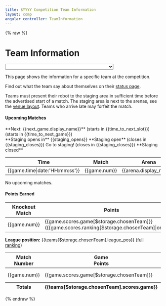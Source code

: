 ```yaml
---
title: $YYYY Competition Team Information
layout: comp
angular_controller: TeamInformation
---
```

{% raw %}

# Team Information

<div id="team-chooser">
    <!--- NB: local width style as otherwise Select2 doesn't get it right -->
    <select data-ng-model="$storage.chosenTeam"
            data-placeholder="Choose a team"
            data-ui-select2
            style="width:350px;"
            >
        <option value=""></option>
        <option data-ng-repeat="(tla, info) in teams"
                value="{{tla}}">
            {{info|teamName}}
        </option>
    </select>
</div>

This page shows the information for a specific team at the competition.

Find out what the team say about themselves on their [status page](/teams/{{$storage.chosenTeam}}).

Teams must present their robot to the staging area in sufficient time
before the advertised start of a match.
The staging area is next to the arenas, see the [venue layout](/resources/2016/competition-layout.pdf).
Teams who arrive late may forfeit the match.

<!-- container -->
<div id="per-team-details" data-ng-if="$storage.chosenTeam" markdown="1">

<div id="upcoming-matches" class="matches" markdown="1">

#### Upcoming Matches

<p data-ng-if="next_game" markdown="1">
    **Next: {{next_game.display_name}}**
    <!-- Time to the start of the slot -->
    <span data-ng-if="time_to_next_slot && long_before_staging">
        (starts in {{time_to_next_slot}})
    </span>
    <!-- Time to the start of the actual game -->
    <span data-ng-if="time_to_next_game && !staging_closes">
        (starts in {{time_to_next_game}})
    </span>
    <br />
    <!-- During and before the staging period one of these is shown -->
    <span data-ng-if="staging_opens && !long_before_staging && !staging_signal">
        **Staging opens in** {{staging_opens}}
    </span>
    <span data-ng-if="staging_closes && !staging_opens && !staging_signal">
        **Staging open** (closes in {{staging_closes}})
    </span>
    <span data-ng-if="staging_signal && staging_closes">
        <span class="staging-signal">Go to staging!</span>
        (closes in {{staging_closes}})
    </span>
    <span data-ng-if="!staging_closes && !staging_opens && !staging_signal">
        **Staging closed**
    </span>
</p>

<!--- warning: upcoming_games defined later -->
<table class="upcoming" data-ng-show="upcoming_games.length">
    <thead>
        <tr>
            <th>Time  </th>
            <th>Match </th>
            <th>Arena </th>
            <th>Corner</th>
            <th>Against</th>
        </tr>
    </thead>
    <tbody>
        <!--- note: upcoming_games (defined here) also used above -->
        <tr data-ng-repeat="game in upcoming_games = (games|gamesAfterNow:time_offset)">
            <td title="Begins at {{game.time|date:'HH:mm:ss on EEEE, d MMMM'}}.">
                {{game.time|date:'HH:mm:ss'}}
            </td>
            <td>{{game.num}}</td>
            <td data-ng-init="arena = arenas[game.arena]"
                style="color: {{arena.colour}};">
                {{arena.display_name}}
            </td>
            <td class="corner"
                data-ng-init="corner = (game.teams|indexToCorner:$storage.chosenTeam)"
                style="background-color: {{corners[corner].colour|hexLighter:0.5}};">
                {{corner}}
            </td>
            <td>
                <span data-ng-repeat="team in game.teams|otherTeams:$storage.chosenTeam"
                      title="{{team|teamInfo:teams|teamName}}">
                    {{team}}<span data-ng-if="!$last">,</span>
                </span>
            </td>
        </tr>
    </tbody>
</table>

<p data-ng-if="!upcoming_games.length">
No upcoming matches.
</p>

</div>

<div id="past-matches" class="matches" markdown="1">

#### Points Earned

<table class="past" data-ng-show="knockout_games.length">
    <thead>
        <tr>
            <th>Knockout Match</th>
            <th>Points</th>
        </tr>
    </thead>
    <tbody>
        <tr data-ng-repeat="game in knockout_games">
            <td>{{game.num}}</td>
            <td>
                {{game.scores.game[$storage.chosenTeam]}}
                <span class="position" data-ng-show="game.scores.normalised[$storage.chosenTeam]">
                    ({{game.scores.ranking[$storage.chosenTeam]|ordinal}})
                </span>
            </td>
        </tr>
    </tbody>
</table>

**League position:** {{teams[$storage.chosenTeam].league_pos}} ([full ranking](/comp/league))

<table class="past">
    <thead>
        <tr>
            <th>Match<br />Number</th>
            <th>Game<br />Points</th>
            <th>League<br />Points</th>
        </tr>
    </thead>
    <tfoot>
        <tr>
            <th>Totals</th>
            <th>{{teams[$storage.chosenTeam].scores.game}}</th>
            <th>{{teams[$storage.chosenTeam].scores.league}}</th>
        </tr>
    </tfoot>
    <tbody>
        <tr data-ng-repeat="game in games|gamesBeforeNow:time_offset"
            data-ng-if="game.type == 'league'">
            <td>{{game.num}}</td>
            <td>{{game.scores.game[$storage.chosenTeam]}}</td>
            <td data-ng-init="league_points = game.scores.league[$storage.chosenTeam]">
                {{league_points}}
                <span class="position" data-ng-show="league_points">
                    ({{game.scores.ranking[$storage.chosenTeam]|ordinal}})
                </span>
            </td>
        </tr>
    </tbody>
</table>

</div>

<!-- container -->
</div>
{% endraw %}
